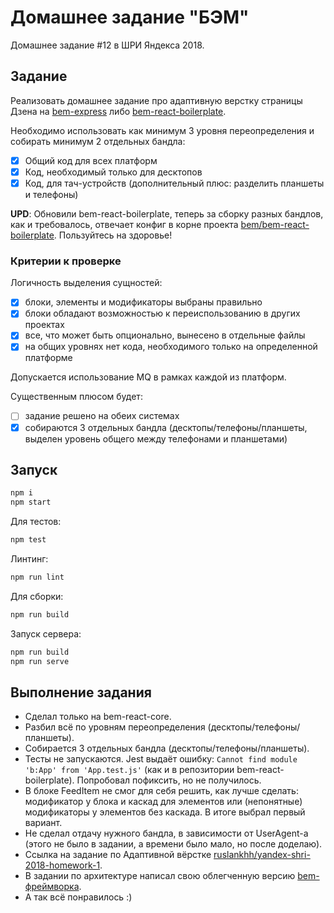 # Домашнее задание "БЭМ"

Домашнее задание #12 в ШРИ Яндекса 2018.

## Задание

Реализовать домашнее задание про адаптивную верстку страницы Дзена на [bem-express](https://github.com/bem/bem-express) либо [bem-react-boilerplate](https://github.com/bem/bem-react-boilerplate).

Необходимо использовать как минимум 3 уровня переопределения и собирать минимум 2 отдельных бандла:

- [x] Общий код для всех платформ
- [x] Код, необходимый только для десктопов
- [x] Код, для тач-устройств (дополнительный плюс: разделить планшеты и телефоны)

**UPD**: Обновили bem-react-boilerplate, теперь за сборку разных бандлов, как и требовалось, отвечает конфиг в корне проекта [bem/bem-react-boilerplate](https://github.com/bem/bem-react-boilerplate/blob/master/.bemrc.js#L20-L23). Пользуйтесь на здоровье!

### Критерии к проверке

Логичность выделения сущностей:

- [x] блоки, элементы и модификаторы выбраны правильно
- [x] блоки обладают возможностью к переиспользованию в других проектах
- [x] все, что может быть опционально, вынесено в отдельные файлы
- [x] на общих уровнях нет кода, необходимого только на определенной платформе

Допускается использование MQ в рамках каждой из платформ.

Существенным плюсом будет:

- [ ] задание решено на обеих системах
- [x] собираются 3 отдельных бандла (десктопы/телефоны/планшеты, выделен уровень общего между телефонами и планшетами)

## Запуск

```bash
npm i
npm start
```

Для тестов:

```bash
npm test
```

Линтинг:

```bash
npm run lint
```

Для сборки:

```bash
npm run build
```

Запуск сервера:

```bash
npm run build
npm run serve
```

## Выполнение задания

- Сделал только на bem-react-core.
- Разбил всё по уровням переопределения (десктопы/телефоны/планшеты).
- Собирается 3 отдельных бандла (десктопы/телефоны/планшеты).
- Тесты не запускаются. Jest выдаёт ошибку: `Cannot find module 'b:App' from 'App.test.js'` (как и в репозитории bem-react-boilerplate). Попробовал пофиксить, но не получилось.
- В блоке FeedItem не смог для себя решить, как лучше сделать: модификатор у блока и каскад для элементов или (непонятные) модификаторы у элементов без каскада. В итоге выбрал первый вариант.
- Не сделал отдачу нужного бандла, в зависимости от UserAgent-а (этого не было в задании, а времени было мало, но после доделаю).
- Ссылка на задание по Адаптивной вёрстке [ruslankhh/yandex-shri-2018-homework-1](https://github.com/ruslankhh/yandex-shri-2018-homework-1).
- В задании по архитектуре написал свою облегченную версию [bem-фреймворка](https://github.com/ruslankhh/yandex-shri-2018-homework-8/tree/master/packages/bem).
- А так всё понравилось :)

